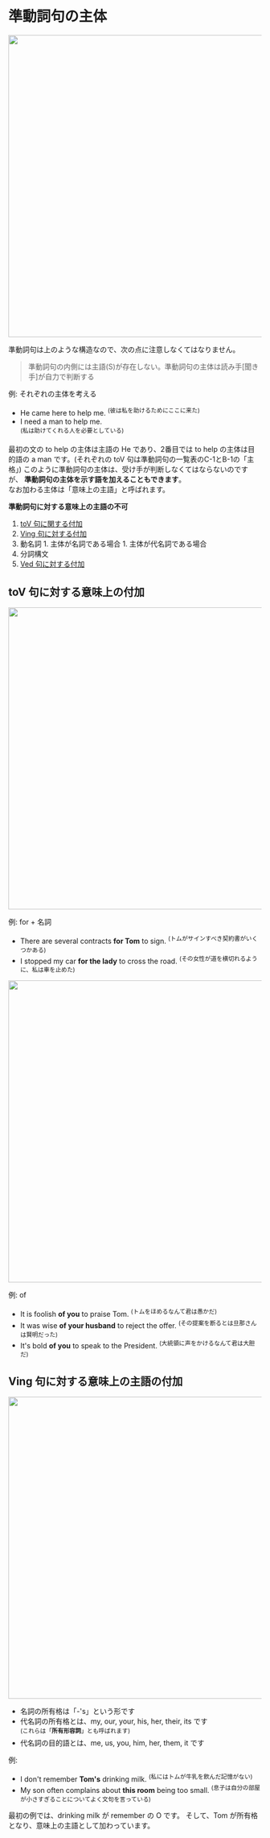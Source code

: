 # 準動詞句の主体

<img src="fig/従属節と準動詞句のイメージ図.png" width="600"/>

準動詞句は上のような構造なので、次の点に注意しなくてはなりません。

> 準動詞句の内側には主語(S)が存在しない。準動詞句の主体は読み手[聞き手]が自力で判断する

例: それぞれの主体を考える
- He came here to help me. 
  <sup>(彼は私を助けるためにここに来た)</sup>
- I need a man to help me.  
  <sup>(私は助けてくれる人を必要としている)</sup>

最初の文の to help の主体は主語の He であり、2番目では to help の主体は目的語の
a man です。(それぞれの toV 句は準動詞句の一覧表のC-1とB-1の「主格」)
このように準動詞句の主体は、受け手が判断しなくてはならないのですが、
__準動詞句の主体を示す語を加えることもできます__。  
なお加わる主体は「意味上の主語」と呼ばれます。

__準動詞句に対する意味上の主語の不可__

1. [toV 句に関する付加](#tov)
1. [Ving 句に対する付加](#ving)
  1. 動名詞
    1. 主体が名詞である場合
    1. 主体が代名詞である場合
  1. 分詞構文
1. [Ved 句に対する付加](#ved)

## <a id="tov"></a>toV 句に対する意味上の付加

<img src="fig/準動詞句の主体-1-for.png" width="600"/>

例: for + 名詞
- There are several contracts __for Tom__ to sign.
  <sup>(トムがサインすべき契約書がいくつかある)</sup>
- I stopped my car __for the lady__ to cross the road.
  <sup>(その女性が道を横切れるように、私は車を止めた)</sup>

<img src="fig/準動詞句の主体-1-of.png" width="600"/>

例: of
- It is foolish __of you__ to praise Tom.
  <sup>(トムをほめるなんて君は愚かだ)</sup>
- It was wise __of your husband__ to reject the offer.
  <sup>(その提案を断るとは旦那さんは賢明だった)</sup>
- It's bold __of you__ to speak to the President.
  <sup>(大統領に声をかけるなんて君は大胆だ)</sup>

## <a id="ving"></a> Ving 句に対する意味上の主語の付加

<img src="fig/準動詞句の主体-2-方法.png" width="600"/>

- 名詞の所有格は「-'s」という形です
- 代名詞の所有格とは、my, our, your, his, her, their, its です  
  <sup>(これらは「__所有形容詞__」とも呼ばれます)</sup>
- 代名詞の目的語とは、me, us, you, him, her, them, it です

例:
- I don't remember __Tom's__ drinking milk.
  <sup>(私にはトムが牛乳を飲んだ記憶がない)</sup>
- My son often complains about __this room__ being too small.
  <sup>(息子は自分の部屋が小さすぎることについてよく文句を言っている)</sup>

最初の例では、drinking milk が remember の O です。
そして、Tom が所有格となり、意味上の主語として加わっています。



